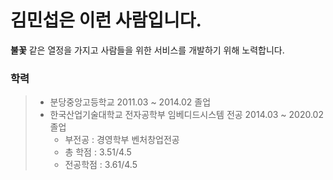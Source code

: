 # 김민섭은 이런 사람입니다. #

__불꽃__ 같은 열정을 가지고 사람들을 위한 서비스를 개발하기 위해 노력합니다.



### 학력
> - 분당중앙고등학교 2011.03 ~ 2014.02 졸업
> - 한국산업기술대학교 전자공학부 임베디드시스템 전공 2014.03 ~ 2020.02 졸업
>   - 부전공 : 경영학부 벤처창업전공
>   - 총 학점 : 3.51/4.5
>   - 전공학점 : 3.61/4.5


